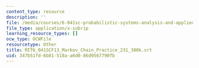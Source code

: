 ```yaml
---
content_type: resource
description: ''
file: /media/courses/6-041sc-probabilistic-systems-analysis-and-applied-probability-fall-2013/347b51fd6b81518aa6d086d9567790fb_MIT6_041SCF13_Markov_Chain_Practice_231_300k.vtt
file_type: application/x-subrip
learning_resource_types: []
ocw_type: OCWFile
resourcetype: Other
title: MIT6_041SCF13_Markov_Chain_Practice_231_300k.srt
uid: 347b51fd-6b81-518a-a6d0-86d9567790fb
---
```

